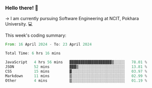 ### Hello there! 👋

-> I am currently pursuing Software Engineering at NCIT, Pokhara University. 💻


This week's coding summary:
<!--START_SECTION:waka-->

```rust
From: 16 April 2024 - To: 23 April 2024

Total Time: 6 hrs 16 mins

JavaScript   4 hrs 56 mins   ▓▓▓▓▓▓▓▓▓▓▓▓▓▓▓▓▓▓▓▒░░░░░   78.01 %
JSON         52 mins         ▓▓▓▒░░░░░░░░░░░░░░░░░░░░░   13.81 %
CSS          15 mins         ▓░░░░░░░░░░░░░░░░░░░░░░░░   03.97 %
Markdown     11 mins         ▒░░░░░░░░░░░░░░░░░░░░░░░░   02.99 %
Other        4 mins          ▒░░░░░░░░░░░░░░░░░░░░░░░░   01.19 %
```

<!--END_SECTION:waka-->
